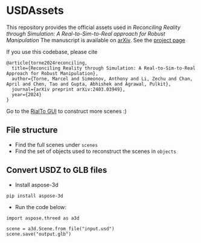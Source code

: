 # USDAssets

This repository provides the official assets used in *Reconciling Reality through Simulation: A Real-to-Sim-to-Real approach for Robust Manipulation*
The manuscript is available on [arXiv](https://arxiv.org/abs/2403.03949). See the [project page](https://real-to-sim-to-real.github.io/RialTo/)

If you use this codebase, please cite

```
@article{torne2024reconciling,
  title={Reconciling Reality through Simulation: A Real-to-Sim-to-Real Approach for Robust Manipulation},
  author={Torne, Marcel and Simeonov, Anthony and Li, Zechu and Chan, April and Chen, Tao and Gupta, Abhishek and Agrawal, Pulkit},
  journal={arXiv preprint arXiv:2403.03949},
  year={2024}
}
```

Go to the [RialTo GUI](https://github.com/real-to-sim-to-real/RialToGUI) to construct more scenes :)

## File structure
- Find the full scenes under `scenes`
- Find the set of objects used to reconstruct the scenes in `objects`
  
## Convert USDZ to GLB files
- Install aspose-3d
```
pip install aspose-3d
```

- Run the code below:

```
import aspose.threed as a3d

scene = a3d.Scene.from_file("input.usd")
scene.save("output.glb")
```

